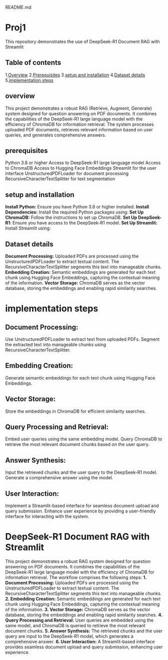 README.md

# Proj1
This repository demonstrates the use of DeepSeek-R1 Document RAG with Streamlit

## Table of contents
1.[Overview](#overview)
2.[Prerequisites](#prerequisite)
3.[setup and installation](#setup_and_installation)
4.[Dataset details](#dataset_details)
5.[implementation steps](#implementation_steps)

## overview
This project demonstrates a robust RAG (Retrieve, Augment, Generate) system designed for question answering on PDF documents. It combines the capabilities of the DeepSeek-R1 large language model with the efficiency of ChromaDB for information retrieval. The system processes uploaded PDF documents, retrieves relevant information based on user queries, and generates comprehensive answers.

## prerequisites
Python 3.8 or higher
Access to DeepSeek-R1 large language model
Access to ChromaDB
Access to Hugging Face Embeddings
Streamlit for the user interface
UnstructuredPDFLoader for document processing
RecursiveCharacterTextSplitter for text segmentation

## setup and installation
**Install Python:** Ensure you have Python 3.8 or higher installed.
**Install Dependencies:** Install the required Python packages using:
**Set Up ChromaDB:** Follow the instructions to set up ChromaDB.
**Set Up DeepSeek-R1**: Ensure you have access to the DeepSeek-R1 model.
**Set Up Streamlit:** Install Streamlit using:

## Dataset details
**Document Processing:** Uploaded PDFs are processed using the UnstructuredPDFLoader to extract textual content. The RecursiveCharacterTextSplitter segments this text into manageable chunks.
**Embedding Creation:** Semantic embeddings are generated for each text chunk using Hugging Face Embeddings, capturing the contextual meaning of the information.
**Vector Storage:** ChromaDB serves as the vector database, storing the embeddings and enabling rapid similarity searches.

# implementation steps
## Document Processing:
Use UnstructuredPDFLoader to extract text from uploaded PDFs.
Segment the extracted text into manageable chunks using RecursiveCharacterTextSplitter.
## Embedding Creation:
Generate semantic embeddings for each text chunk using Hugging Face Embeddings.
## Vector Storage:
Store the embeddings in ChromaDB for efficient similarity searches.
## Query Processing and Retrieval:
Embed user queries using the same embedding model.
Query ChromaDB to retrieve the most relevant document chunks based on the user query.
## Answer Synthesis:
Input the retrieved chunks and the user query to the DeepSeek-R1 model.
Generate a comprehensive answer using the model.
## User Interaction:
Implement a Streamlit-based interface for seamless document upload and query submission.
Enhance user experience by providing a user-friendly interface for interacting with the system.









# DeepSeek-R1 Document RAG with Streamlit

This project demonstrates a robust RAG system designed for question answering on PDF documents.  It combines the capabilities of the DeepSeek-R1 large language model with the efficiency of ChromaDB for information retrieval.  The workflow comprises the following steps:
**1. Document Processing:** Uploaded PDFs are processed using the UnstructuredPDFLoader to extract textual content. The RecursiveCharacterTextSplitter segments this text into manageable chunks.
**2. Embedding Creation:** Semantic embeddings are generated for each text chunk using Hugging Face Embeddings, capturing the contextual meaning of the information.
**3. Vector Storage:** ChromaDB serves as the vector database, storing the embeddings and enabling rapid similarity searches.
**4. Query Processing and Retrieval:** User queries are embedded using the same model, and ChromaDB is queried to retrieve the most relevant document chunks.
**5. Answer Synthesis:** The retrieved chunks and the user query are input to the DeepSeek-R1 model, which generates a comprehensive answer.
**6. User Interaction:** A Streamlit-based interface provides seamless document upload and query submission, enhancing user experience.
